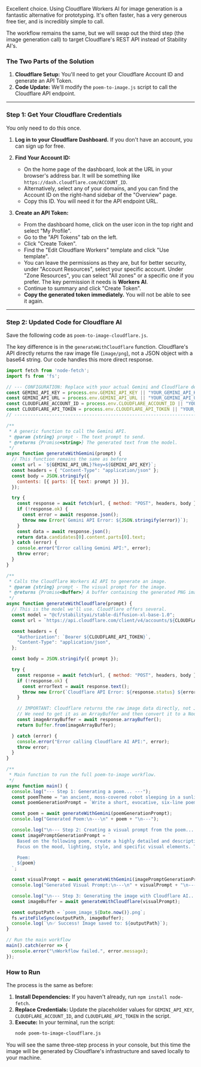 Excellent choice. Using Cloudflare Workers AI for image generation is a fantastic alternative for prototyping. It's often faster, has a very generous free tier, and is incredibly simple to call.

The workflow remains the same, but we will swap out the third step (the image generation call) to target Cloudflare's REST API instead of Stability AI's.

### The Two Parts of the Solution

1.  **Cloudflare Setup:** You'll need to get your Cloudflare Account ID and generate an API Token.
2.  **Code Update:** We'll modify the `poem-to-image.js` script to call the Cloudflare API endpoint.

---

### Step 1: Get Your Cloudflare Credentials

You only need to do this once.

1.  **Log in to your Cloudflare Dashboard.** If you don't have an account, you can sign up for free.

2.  **Find Your Account ID:**
    *   On the home page of the dashboard, look at the URL in your browser's address bar. It will be something like `https://dash.cloudflare.com/ACCOUNT_ID`.
    *   Alternatively, select any of your domains, and you can find the Account ID on the right-hand sidebar of the "Overview" page.
    *   Copy this ID. You will need it for the API endpoint URL.

3.  **Create an API Token:**
    *   From the dashboard home, click on the user icon in the top right and select "My Profile".
    *   Go to the "API Tokens" tab on the left.
    *   Click "Create Token".
    *   Find the "Edit Cloudflare Workers" template and click "Use template".
    *   You can leave the permissions as they are, but for better security, under "Account Resources", select your specific account. Under "Zone Resources", you can select "All zones" or a specific one if you prefer. The key permission it needs is **Workers AI**.
    *   Continue to summary and click "Create Token".
    *   **Copy the generated token immediately.** You will not be able to see it again.

---

### Step 2: Updated Code for Cloudflare AI

Save the following code as `poem-to-image-cloudflare.js`.

The key difference is in the `generateWithCloudflare` function. Cloudflare's API directly returns the raw image file (`image/png`), not a JSON object with a base64 string. Our code handles this more direct response.

```javascript
import fetch from 'node-fetch';
import fs from 'fs';

// --- CONFIGURATION: Replace with your actual Gemini and Cloudflare details ---
const GEMINI_API_KEY = process.env.GEMINI_API_KEY || "YOUR_GEMINI_API_KEY";
const GEMINI_API_URL = process.env.GEMINI_API_URL || "YOUR_GEMINI_API_URL";
const CLOUDFLARE_ACCOUNT_ID = process.env.CLOUDFLARE_ACCOUNT_ID || "YOUR_CLOUDFLARE_ACCOUNT_ID";
const CLOUDFLARE_API_TOKEN = process.env.CLOUDFLARE_API_TOKEN || "YOUR_CLOUDFLARE_API_TOKEN";
// --------------------------------------------------------------------------

/**
 * A generic function to call the Gemini API.
 * @param {string} prompt - The text prompt to send.
 * @returns {Promise<string>} The generated text from the model.
 */
async function generateWithGemini(prompt) {
  // This function remains the same as before
  const url = `${GEMINI_API_URL}?key=${GEMINI_API_KEY}`;
  const headers = { "Content-Type": "application/json" };
  const body = JSON.stringify({
    contents: [{ parts: [{ text: prompt }] }],
  });

  try {
    const response = await fetch(url, { method: "POST", headers, body });
    if (!response.ok) {
      const error = await response.json();
      throw new Error(`Gemini API Error: ${JSON.stringify(error)}`);
    }
    const data = await response.json();
    return data.candidates[0].content.parts[0].text;
  } catch (error) {
    console.error("Error calling Gemini API:", error);
    throw error;
  }
}

/**
 * Calls the Cloudflare Workers AI API to generate an image.
 * @param {string} prompt - The visual prompt for the image.
 * @returns {Promise<Buffer>} A buffer containing the generated PNG image data.
 */
async function generateWithCloudflare(prompt) {
  // This is the model we'll use. Cloudflare offers several.
  const model = "@cf/stabilityai/stable-diffusion-xl-base-1.0";
  const url = `https://api.cloudflare.com/client/v4/accounts/${CLOUDFLARE_ACCOUNT_ID}/ai/run/${model}`;

  const headers = {
    "Authorization": `Bearer ${CLOUDFLARE_API_TOKEN}`,
    "Content-Type": "application/json",
  };

  const body = JSON.stringify({ prompt });

  try {
    const response = await fetch(url, { method: "POST", headers, body });
    if (!response.ok) {
      const errorText = await response.text();
      throw new Error(`Cloudflare API Error: ${response.status} ${errorText}`);
    }

    // IMPORTANT: Cloudflare returns the raw image data directly, not JSON.
    // We need to get it as an ArrayBuffer and then convert it to a Node.js Buffer.
    const imageArrayBuffer = await response.arrayBuffer();
    return Buffer.from(imageArrayBuffer);

  } catch (error) {
    console.error("Error calling Cloudflare AI API:", error);
    throw error;
  }
}

/**
 * Main function to run the full poem-to-image workflow.
 */
async function main() {
  console.log("--- Step 1: Generating a poem... ---");
  const poemTheme = "an ancient, moss-covered robot sleeping in a sunlit forest clearing.";
  const poemGenerationPrompt = `Write a short, evocative, six-line poem about "${poemTheme}". Use rich, visual language.`;

  const poem = await generateWithGemini(poemGenerationPrompt);
  console.log("Generated Poem:\n---\n" + poem + "\n---");

  console.log("\n--- Step 2: Creating a visual prompt from the poem... ---");
  const imagePromptGenerationPrompt = `
    Based on the following poem, create a highly detailed and descriptive prompt for an AI image generator.
    Focus on the mood, lighting, style, and specific visual elements. The prompt should be a single paragraph.

    Poem:
    ${poem}
  `;

  const visualPrompt = await generateWithGemini(imagePromptGenerationPrompt);
  console.log("Generated Visual Prompt:\n---\n" + visualPrompt + "\n---");

  console.log("\n--- Step 3: Generating the image with Cloudflare AI... ---");
  const imageBuffer = await generateWithCloudflare(visualPrompt);

  const outputPath = `poem_image_${Date.now()}.png`;
  fs.writeFileSync(outputPath, imageBuffer);
  console.log(`\n✅ Success! Image saved to: ${outputPath}`);
}

// Run the main workflow
main().catch(error => {
  console.error("\nWorkflow failed.", error.message);
});
```

### How to Run

The process is the same as before:

1.  **Install Dependencies:** If you haven't already, run `npm install node-fetch`.
2.  **Replace Credentials:** Update the placeholder values for `GEMINI_API_KEY`, `CLOUDFLARE_ACCOUNT_ID`, and `CLOUDFLARE_API_TOKEN` in the script.
3.  **Execute:** In your terminal, run the script:
    ```bash
    node poem-to-image-cloudflare.js
    ```

You will see the same three-step process in your console, but this time the image will be generated by Cloudflare's infrastructure and saved locally to your machine.